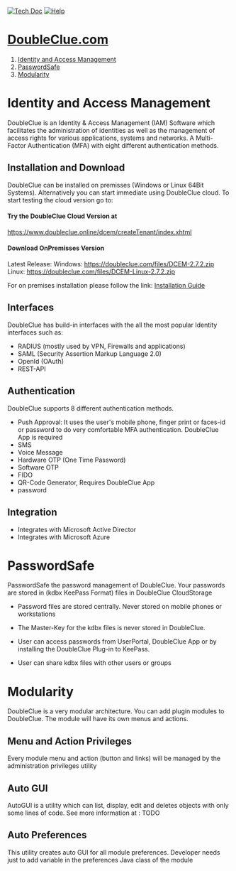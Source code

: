 [![Tech Doc](https://img.shields.io/badge/master-docs-875A7B.svg?style=flat&colorA=8F8F8F)](https://doubleclue.com/wp-content/uploads/DCEM_Manual_EN.pdf)
[![Help](https://img.shields.io/badge/master-help-875A7B.svg?style=flat&colorA=8F8F8F)](https://doubleclue.com/en/contact-us-eng/)

# [DoubleClue.com](https://www.doubleClue.com)

1. [Identity and Access Management]()
2. [PasswordSafe]()
3. [Modularity]()

# Identity and Access Management

DoubleClue is an Identity & Access Management (IAM) Software which facilitates the administration of identities as well as the management of access rights for various applications, systems and networks. A Multi-Factor Authentication (MFA) with eight different authentication methods.

## Installation and Download

DoubleClue can be installed on premisses (Windows or Linux 64Bit Systems). 
Alternatively you can start immediate using DoubleClue cloud.
To start testing the cloud version go to: 

#### Try the DoubleClue Cloud Version at

https://www.doubleclue.online/dcem/createTenant/index.xhtml

#### Download OnPremisses Version

Latest Release:
Windows: https://doubleclue.com/files/DCEM-2.7.2.zip
Linux: https://doubleclue.com/files/DCEM-Linux-2.7.2.zip

For on premises installation please follow the link: <a href="https://doubleclue.com/wp-content/uploads/Quick_Installation_Guide_EN.pdf">Installation Guide</a>

## Interfaces

DoubleClue has build-in interfaces with the all the most popular Identity interfaces such as:

- RADIUS (mostly used by VPN, Firewalls and applications)
- SAML (Security Assertion Markup Language 2.0)
- OpenId (OAuth)
- REST-API

## Authentication

DoubleClue supports 8 different authentication methods.

- Push Approval: It uses the user's mobile phone, finger print or faces-id or password to do very comfortable MFA authentication. DoubleClue App is required
- SMS
- Voice Message
- Hardware OTP (One Time Password)
- Software OTP
- FIDO
- QR-Code Generator,  Requires DoubleClue App
- password

## Integration

- Integrates with Microsoft Active Director
- Integrates with Microsoft Azure

# PasswordSafe

PasswordSafe the password management of DoubleClue. Your passwords are stored in (kdbx KeePass Format) files in DoubleClue CloudStorage 

- Password files are stored centrally. Never stored on mobile phones or workstations

- The Master-Key for the kdbx files is never stored in DoubleClue. 

- User can access passwords from UserPortal, DoubleClue App or by installing the DoubleClue Plug-in to KeePass.

- User can share kdbx files with other users or groups

# Modularity

DoubleClue is a very modular architecture. You can add plugin modules to DoubleClue. The module will have its own menus and actions.

## Menu and Action Privileges

Every module menu and action (button and links) will be managed by the administration privileges utility

## Auto GUI

AutoGUI is a utility which can list, display, edit and deletes objects with only some lines of code. See more information at : TODO

## Auto Preferences

This utility creates auto GUI for all module preferences. Developer needs just to add variable in the preferences Java class of the module
